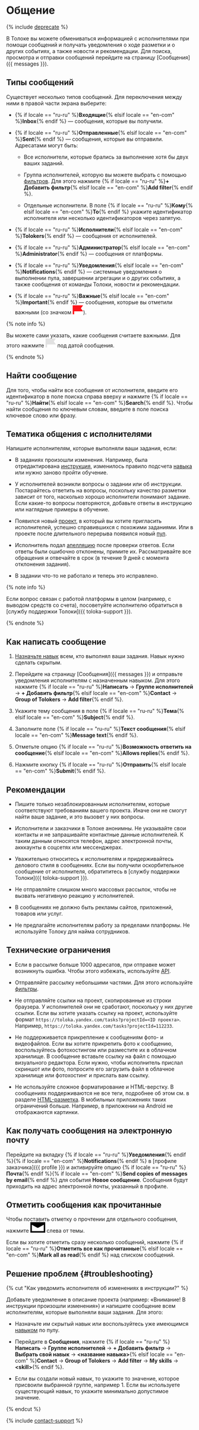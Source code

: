 # Общение

{% include [deprecate](../../_includes/deprecate.md) %}

В Толоке вы можете обмениваться информацией с исполнителями при помощи сообщений и получать уведомления о ходе разметки и о других событиях, а также новости и рекомендации. Для поиска, просмотра и отправки сообщений перейдите на страницу [Сообщения]({{ messages }}).

## Типы сообщений

Существует несколько типов сообщений. Для переключения между ними в правой части экрана выберите:

- {% if locale == "ru-ru" %}**Входящие**{% elsif locale == "en-com" %}**Inbox**{% endif %} — сообщения, которые вы получили.

- {% if locale == "ru-ru" %}**Отправленные**{% elsif locale == "en-com" %}**Sent**{% endif %} — сообщения, которые вы отправили. Адресатами могут быть:

    - Все исполнители, которые брались за выполнение хотя бы двух ваших заданий.

    - Группа исполнителей, которую вы можете выбрать с помощью [фильтров](filters.md). Для этого нажмите {% if locale == "ru-ru" %}**+ Добавить фильтр**{% elsif locale == "en-com" %}**Add filter**{% endif %}.

    - Отдельные исполнители. В поле {% if locale == "ru-ru" %}**Кому**{% elsif locale == "en-com" %}**To**{% endif %} укажите идентификатор исполнителя или несколько идентификаторов через запятую.

- {% if locale == "ru-ru" %}**Исполнители**{% elsif locale == "en-com" %}**Tolokers**{% endif %} — сообщения от исполнителей.

- {% if locale == "ru-ru" %}**Администратор**{% elsif locale == "en-com" %}**Administrator**{% endif %} — сообщения от платформы.

- {% if locale == "ru-ru" %}**Уведомления**{% elsif locale == "en-com" %}**Notifications**{% endif %} — системные уведомления о выполнении пула, завершении агрегации и о других событиях, а также сообщения от команды Толоки, новости и рекомендации.

- {% if locale == "ru-ru" %}**Важные**{% elsif locale == "en-com" %}**Important**{% endif %} — сообщения, которые вы отметили важными (со значком ![](../_images/other/important.svg)).

{% note info %}

Вы можете сами указать, какие сообщения считаете важными. Для этого нажмите ![](../_images/other/important-inactive.svg) под датой сообщения.

{% endnote %}

## Найти сообщение

Для того, чтобы найти все сообщения от исполнителя, введите его идентификатор в поле поиска справа вверху и нажмите {% if locale == "ru-ru" %}**Найти**{% elsif locale == "en-com" %}**Search**{% endif %}.
Чтобы найти сообщения по ключевым словам, введите в поле поиска ключевое слово или фразу.

## Тематика общения с исполнителями

Напишите исполнителям, которые выполняли ваши задания, если:

- В заданиях произошли изменения. Например, была отредактирована [инструкция](../../glossary.md#instructions), изменилось правило подсчета [навыка](../../glossary.md#skill) или нужно заново пройти обучение.

- У исполнителей возникли вопросы о задании или об инструкции. Постарайтесь ответить на вопросы, поскольку качество разметки зависит от того, насколько хорошо исполнители понимают задание. Если какие-то вопросы повторяются, добавьте ответы в инструкцию или наглядные примеры в обучение.

- Появился новый [проект](../../glossary.md#project), в который вы хотите пригласить исполнителей, успешно справившихся с похожими заданиями. Или в проекте после длительного перерыва появился новый [пул](../../glossary.md#pool).

- Исполнитель подал [апелляцию](accept.md#appeal) после проверки ответов. Если ответы были ошибочно отклонены, примите их. Рассматривайте все обращения и отвечайте в срок (в течение 9 дней с момента отклонения задания).

- В задании что-то не работало и теперь это исправлено.

{% note info %}

Если вопрос связан с работой платформы в целом (например, с выводом средств со счета), посоветуйте исполнителю обратиться в [службу поддержки Толоки]({{ toloka-support }}).

{% endnote %}

## Как написать сообщение

1. [Назначьте навык](nav-assign.md) всем, кто выполнял ваши задания. Навык нужно сделать скрытым.

1. Перейдите на страницу [Сообщения]({{ messages }}) и отправьте уведомления исполнителям с назначенным навыком. Для этого нажмите {% if locale == "ru-ru" %}**Написать** → **Группе исполнителей** → **+ Добавить фильтр**{% elsif locale == "en-com" %}**Contact** → **Group of Tolokers** → **Add filter**{% endif %}.

1. Укажите тему сообщения в поле {% if locale == "ru-ru" %}**Тема**{% elsif locale == "en-com" %}**Subject**{% endif %}.

1. Заполните поле {% if locale == "ru-ru" %}**Текст сообщения**{% elsif locale == "en-com" %}**Message text**{% endif %}.

1. Отметьте опцию {% if locale == "ru-ru" %}**Возможность ответить на сообщение**{% elsif locale == "en-com" %}**Allows replies**{% endif %}.

1. Нажмите кнопку {% if locale == "ru-ru" %}**Отправить**{% elsif locale == "en-com" %}**Submit**{% endif %}.

## Рекомендации

- Пишите только незаблокированным исполнителям, которые соответствуют требованиям вашего проекта. Иначе они не смогут найти ваше задание, и это вызовет у них вопросы.

- Исполнители и заказчики в Толоке анонимны. Не указывайте свои контакты и не запрашивайте контактные данные исполнителей. К таким данным относятся телефон, адрес электронной почты, акккаунты в соцсетях или мессенджерах.

- Уважительно относитесь к исполнителям и придерживайтесь делового стиля в сообщениях. Если вы получили оскорбительное сообщение от исполнителя, обратититесь в [службу поддержки Толоки]({{ toloka-support }}).

- Не отправляйте слишком много массовых рассылок, чтобы не вызвать негативную реакцию у исполнителей.

- В сообщениях не должно быть рекламы сайтов, приложений, товаров или услуг.

- Не предлагайте исполнителям работу за пределами платформы. Не используйте Толоку для найма сотрудников.

## Технические ограничения

- Если в рассылке больше 1000 адресатов, при отправке может возникнуть ошибка. Чтобы этого избежать, используйте [API](../../api/concepts/messages.md).

- Отправляйте рассылку небольшими частями. Для этого используйте [фильтры](filters.md).

- Не отправляйте ссылки на проект, скопированные из строки браузера. У исполнителей они не сработают, поскольку у них другие ссылки. Если вы хотите указать ссылку на проект, используйте формат `https://toloka.yandex.com/tasks?projectId=<ID проекта>`. Например, `https://toloka.yandex.com/tasks?projectId=112233`.

- Не поддерживается прикрепление к сообщениям фото- и видеофайлов. Если вы хотите прикрепить фото к сообщению, воспользуйтесь фотохостингом или разместите их в облачном хранилище. В сообщение вставьте ссылку на файл с помощью визуального редактора. Если нужно, чтобы исполнитель прислал скриншот или фото, попросите его загрузить файл в облачное хранилище или фотохостинг и прислать вам ссылку.

- Не используйте сложное форматирование и HTML-верстку. В сообщениях поддерживаются не все теги, подробнее об этом см. в разделе [HTML-разметка](instruction.md#html). В мобильных приложениях таких ограничений больше. Например, в приложении на Аndroid не отображаются картинки.

## Как получать сообщения на электронную почту

Перейдите на вкладку {% if locale == "ru-ru" %}**Уведомления**{% endif %}{% if locale == "en-com" %}**Notifications**{% endif %} в [профиле заказчика]({{ profile }}) и активируйте опцию {% if locale == "ru-ru" %}**Почта**{% endif %}{% if locale == "en-com" %}**Send copies of messages by email**{% endif %} для события **Новое сообщение**. Сообщения будут приходить на адрес электронной почты, указанный в профиле.

## Отметить сообщения как прочитанные

Чтобы поставить отметку о прочтении для отдельного сообщения, нажмите ![](../_images/other/read.svg) слева от темы.

Если вы хотите отметить сразу несколько сообщений, нажмите {% if locale == "ru-ru" %}**Отметить все как прочитанные**{% elsif locale == "en-com" %}**Mark all as read**{% endif %} над списком сообщений.

## Решение проблем {#troubleshooting}

{% cut "Как уведомить исполнителя об изменениях в инструкции?" %}

Добавьте уведомление в описание проекта (например: «Внимание! В инструкции произошли изменения») и напишите сообщение всем исполнителям, которые выполняли ваши задания. Для этого:

- Назначьте им скрытый навык или воспользуйтесь уже имеющимся [навыком](nav-assign.md) по пулу.

- Перейдите в **Сообщения**, нажмите {% if locale == "ru-ru" %}**Написать** → **Группе исполнителей** → **+ Добавить фильтр** → **Выбрать свой навык** → **&lt;название навыка&gt;**{% elsif locale == "en-com" %}**Contact** → **Group of Tolokers** → **Add filter** → **My skills** → **&lt;skill&gt;**{% endif %}.

- Если вы создали новый навык, то укажите то значение, которое присвоили выбранной группе, например 1. Если вы используете существующий навык, то укажите минимально допустимое значение.

{% endcut %}

{% include [contact-support](../_includes/contact-support-help.md) %}